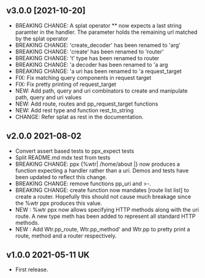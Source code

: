 ## v3.0.0 [2021-10-20] 

- BREAKING CHANGE: A splat operator ** now expects a last string paramter
  in the handler. The parameter holds the remaining url matched by the splat operator
- BREAKING CHANGE: 'create_decoder' has been renamed to 'arg'
- BREAKING CHANGE: 'create' has been renamed to 'router'
- BREAKING CHANGE: 't' type has been renamed to router
- BREAKING CHANGE: 'a decoder has been renamed to 'a arg
- BREAKING CHANGE: 'a uri has been renamed to 'a request_target
- FIX: Fix matching query components in request target
- FIX: Fix pretty printing of request_target
- NEW: Add path, query and uri combinators to create and manipulate path, query and uri values
- NEW: Add route, routes and pp_request_target functions
- NEW: Add rest type and function rest_to_string
- CHANGE: Refer splat as rest in the documentation.

## v2.0.0 2021-08-02 

- Convert assert based tests to ppx_expect tests
- Split README.md mdx test from tests
- BREAKING CHANGE: ppx {%wtr| /home/about |} now produces a function
  expecting a handler rather than a uri. Demos and tests have been updated to
  reflect this change.
- BREAKING CHANGE: remove functions pp_uri and >-.
- BREAKING CHANGE: create function now mandates [route list list] to create
  a router. Hopefully this should not cause much breakage since the %wtr ppx 
  produces this value.
- NEW : %wtr ppx now allows specifying HTTP methods along with the uri route. A new 
  type meth has been added to represent all standard HTTP methods.
- NEW : Add Wtr.pp_route, Wtr.pp_method' and Wtr.pp to pretty print a route, method 
  and a router respectively.

## v1.0.0 2021-05-11 UK

- First release.
